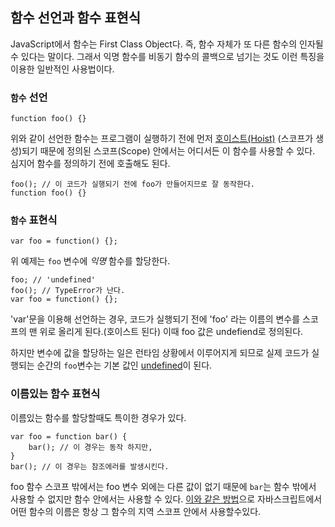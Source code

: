 ## 함수 선언과 함수 표현식

JavaScript에서 함수는 First Class Object다. 즉, 함수 자체가 또 다른 함수의 인자될 수 있다는 말이다. 그래서 익명 함수를 비동기 함수의 콜백으로 넘기는 것도 이런 특징을 이용한 일반적인 사용법이다.

### `함수` 선언

    function foo() {}

위와 같이 선언한 함수는 프로그램이 실행하기 전에 먼저 [호이스트(Hoist)](#function.scopes) (스코프가 생성)되기 때문에 정의된 스코프(Scope) 안에서는 어디서든 이 함수를 사용할 수 있다. 심지어 함수를 정의하기 전에 호출해도 된다.

    foo(); // 이 코드가 실행되기 전에 foo가 만들어지므로 잘 동작한다.
    function foo() {}

### `함수` 표현식

    var foo = function() {};

위 예제는 `foo` 변수에 *익명* 함수를 할당한다.

    foo; // 'undefined'
    foo(); // TypeError가 난다.
    var foo = function() {};

'var'문을 이용해 선언하는 경우, 코드가 실행되기 전에 'foo' 라는 이름의 변수를 스코프의 맨 위로 올리게 된다.(호이스트 된다) 이때 foo 값은 undefiend로 정의된다. 

하지만 변수에 값을 할당하는 일은 런타임 상황에서 이루어지게 되므로 실제 코드가 실행되는 순간의 `foo`변수는 기본 값인 [undefined](#core.undefined)이 된다.

### 이름있는 함수 표현식

이름있는 함수를 할당할때도 특이한 경우가 있다.

    var foo = function bar() {
        bar(); // 이 경우는 동작 하지만, 
    }
    bar(); // 이 경우는 참조에러를 발생시킨다. 

foo 함수 스코프 밖에서는 foo 변수 외에는 다른 값이 없기 때문에 `bar`는 함수 밖에서 사용할 수 없지만 함수 안에서는 사용할 수 있다. [이와 같은 방법](#function.scopes)으로 자바스크립트에서 어떤 함수의 이름은 항상 그 함수의 지역 스코프 안에서 사용할수있다. 